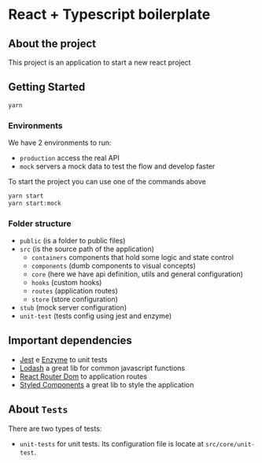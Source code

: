 # React + Typescript boilerplate

## About the project
This project is an application to start a new react project

## Getting Started

```sh
yarn
```

### Environments
We have 2 environments to run:
* `production` access the real API
* `mock` servers a mock data to test the flow and develop faster

To start the project you can use one of the commands above

```sh
yarn start
yarn start:mock
```

### Folder structure
* `public` (is a folder to public files)
* `src` (is the source path of the application)
  * `containers` components that hold some logic and state control
  * `components` (dumb components to visual concepts)
  * `core` (here we have api definition, utils and general configuration)
  * `hooks` (custom hooks)
  * `routes` (application routes)
  * `store` (store configuration)
* `stub` (mock server configuration)
* `unit-test` (tests config using jest and enzyme)

## Important dependencies

* [Jest](https://jestjs.io/) e [Enzyme](https://airbnb.io/enzyme/) to unit tests
* [Lodash](https://lodash.com/) a great lib for common javascript functions
* [React Router Dom](https://reactnavigation.org/) to application routes
* [Styled Components](https://www.styled-components.com/) a great lib to style the application

## About `Tests`
There are two types of tests:

* `unit-tests` for unit tests. Its configuration file is locate at `src/core/unit-test`.
